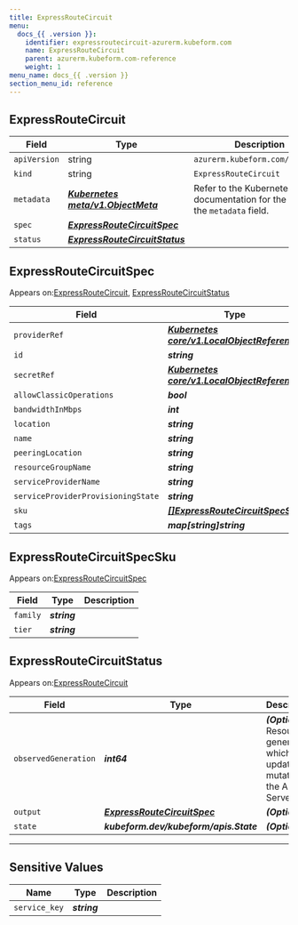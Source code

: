 ```yaml
---
title: ExpressRouteCircuit
menu:
  docs_{{ .version }}:
    identifier: expressroutecircuit-azurerm.kubeform.com
    name: ExpressRouteCircuit
    parent: azurerm.kubeform.com-reference
    weight: 1
menu_name: docs_{{ .version }}
section_menu_id: reference
---
```


## ExpressRouteCircuit
| Field | Type | Description |
| ------ | ----- | ----------- |
| `apiVersion` | string | `azurerm.kubeform.com/v1alpha1` |
|    `kind` | string | `ExpressRouteCircuit` |
| `metadata` | ***[Kubernetes meta/v1.ObjectMeta](https://kubernetes.io/docs/reference/generated/kubernetes-api/v1.13/#objectmeta-v1-meta)***|Refer to the Kubernetes API documentation for the fields of the `metadata` field.|
| `spec` | ***[ExpressRouteCircuitSpec](#ExpressRouteCircuitSpec)***||
| `status` | ***[ExpressRouteCircuitStatus](#ExpressRouteCircuitStatus)***||
## ExpressRouteCircuitSpec

Appears on:[ExpressRouteCircuit](#ExpressRouteCircuit), [ExpressRouteCircuitStatus](#ExpressRouteCircuitStatus)

| Field | Type | Description |
| ------ | ----- | ----------- |
| `providerRef` | ***[Kubernetes core/v1.LocalObjectReference](https://kubernetes.io/docs/reference/generated/kubernetes-api/v1.13/#localobjectreference-v1-core)***||
| `id` | ***string***||
| `secretRef` | ***[Kubernetes core/v1.LocalObjectReference](https://kubernetes.io/docs/reference/generated/kubernetes-api/v1.13/#localobjectreference-v1-core)***||
| `allowClassicOperations` | ***bool***| ***(Optional)*** |
| `bandwidthInMbps` | ***int***||
| `location` | ***string***||
| `name` | ***string***||
| `peeringLocation` | ***string***||
| `resourceGroupName` | ***string***||
| `serviceProviderName` | ***string***||
| `serviceProviderProvisioningState` | ***string***| ***(Optional)*** |
| `sku` | ***[[]ExpressRouteCircuitSpecSku](#ExpressRouteCircuitSpecSku)***||
| `tags` | ***map[string]string***| ***(Optional)*** |
## ExpressRouteCircuitSpecSku

Appears on:[ExpressRouteCircuitSpec](#ExpressRouteCircuitSpec)

| Field | Type | Description |
| ------ | ----- | ----------- |
| `family` | ***string***||
| `tier` | ***string***||
## ExpressRouteCircuitStatus

Appears on:[ExpressRouteCircuit](#ExpressRouteCircuit)

| Field | Type | Description |
| ------ | ----- | ----------- |
| `observedGeneration` | ***int64***| ***(Optional)*** Resource generation, which is updated on mutation by the API Server.|
| `output` | ***[ExpressRouteCircuitSpec](#ExpressRouteCircuitSpec)***| ***(Optional)*** |
| `state` | ***kubeform.dev/kubeform/apis.State***| ***(Optional)*** |
---
## Sensitive Values
| Name | Type | Description |
|------|------|-------------|
| `service_key` | ***string*** ||
